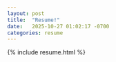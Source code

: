 ```yaml
---
layout: post
title:  "Resume!"
date:   2025-10-27 01:02:17 -0700
categories: resume
---
```


{% include resume.html %}